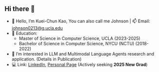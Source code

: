 ## Hi there 👋

- 👋 Hello, I’m Kuei-Chun Kao, You can also call me Johnson | 📫 Email: johnson0213@g.ucla.edu
- 🌱 Education:
  - Master of Science in Computer Science, UCLA (2023-2025)
  - Bachelor of Science in Computer Science, NYCU (NCTU) (2018-2022)
- 💬 I’m interested in LLM and Multimodal Language Agents research and application. (Details in Publication)
- 💻 Link: [LinkedIn]([https://www.linkedin.com/in/kuei-chun-kao]), [Personal Page]([https://johnsonkao0213.github.io/]) (Actively seeking **2025 New Grad**)
